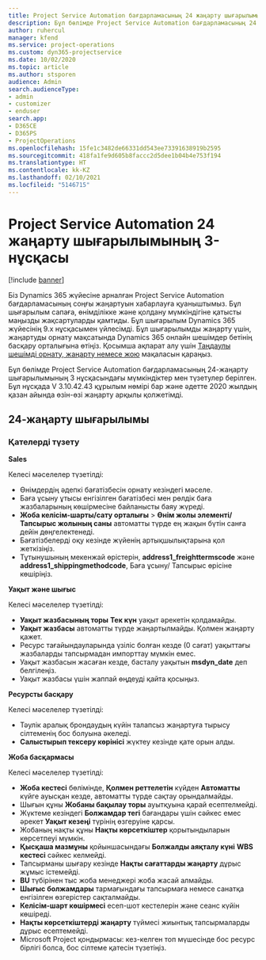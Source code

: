 ```yaml
---
title: Project Service Automation бағдарламасының 24 жаңарту шығарылымы 3-нұсқасындағы жаңалықтар немесе өзгерістер
description: Бұл бөлімде Project Service Automation бағдарламасының 24 жаңарту шығарылымының 3 нұсқасындағы қолжетімді мүмкіндіктер мен түзетулер берілген.
author: ruhercul
manager: kfend
ms.service: project-operations
ms.custom: dyn365-projectservice
ms.date: 10/02/2020
ms.topic: article
ms.author: stsporen
audience: Admin
search.audienceType:
- admin
- customizer
- enduser
search.app:
- D365CE
- D365PS
- ProjectOperations
ms.openlocfilehash: 15fe1c3482de66331dd543ee73391638919b2595
ms.sourcegitcommit: 418fa1fe9d605b8faccc2d5dee1b04b4e753f194
ms.translationtype: HT
ms.contentlocale: kk-KZ
ms.lasthandoff: 02/10/2021
ms.locfileid: "5146715"
---
```

# <a name="project-service-automation-update-release-24-v3"></a>Project Service Automation 24 жаңарту шығарылымының 3-нұсқасы

[!include [banner](../includes/psa-now-project-operations.md)]

Біз Dynamics 365 жүйесіне арналған Project Service Automation бағдарламасының соңғы жаңартуын хабарлауға қуаныштымыз. Бұл шығарылым сапаға, өнімділікке және қолдану мүмкіндігіне қатысты маңызды жақсартуларды қамтиды. Бұл шығарылым Dynamics 365 жүйесінің 9.x нұсқасымен үйлесімді. Бұл шығарылымды жаңарту үшін, жаңартуды орнату мақсатында Dynamics 365 онлайн шешімдер бетінің басқару орталығына өтіңіз. Қосымша ақпарат алу үшін [Таңдаулы шешімді орнату, жаңарту немесе жою](https://docs.microsoft.com/power-platform/admin/install-remove-preferred-solution) мақаласын қараңыз.

Бұл бөлімде Project Service Automation бағдарламасының 24-жаңарту шығарылымының 3 нұсқасындағы мүмкіндіктер мен түзетулер берілген. Бұл нұсқада V 3.10.42.43 құрылым нөмірі бар және әдетте 2020 жылдың қазан айында өзін-өзі жаңарту арқылы қолжетімді.

## <a name="update-release-24"></a>24-жаңарту шығарылымы

### <a name="bug-fixes"></a>Қателерді түзету

**Sales**

Келесі мәселелер түзетілді:

- Өнімдердің әдепкі бағатізбесін орнату кезіндегі мәселе.
- Баға ұсыну ұтысы енгізілген бағатізбесі мен рөлдік баға жазбаларының көшірмесіне байланысты баяу жүреді.
- **Жоба келісім-шарты/сату орталығы** > **Өнім жолы элементі/Тапсырыс жолының саны** автоматты түрде ең жақын бүтін санға дейін дөңгелектенеді.
- Бағатізбелерді оқу кезінде жүйенің артықшылықтарына қол жеткізіңіз.
- Тұтынушының мекенжай өрістерін, **address1_freighttermscode** және **address1_shippingmethodcode**, Баға ұсыну/ Тапсырыс өрісіне көшіріңіз. 


**Уақыт және шығыс**

Келесі мәселелер түзетілді:

- **Уақыт жазбасының торы** **Тек күн** уақыт әрекетін қолдамайды.
- **Уақыт жазбасы** автоматты түрде жаңартылмайды. Қолмен жаңарту қажет.
- Ресурс тағайындауларында үзіліс болған кезде (0 сағат) уақыттағы жазбаларды тапсырмадан импорттау мүмкін емес.
- Уақыт жазбасын жасаған кезде, басталу уақытын **msdyn_date** деп белгілеңіз.
- Уақыт жазбасы үшін жаппай өңдеуді қайта қосыңыз.

**Ресурсты басқару**

Келесі мәселелер түзетілді:

- Тәулік аралық брондаудың күйін талапсыз жаңартуға тырысу сілтеменің бос болуына әкеледі.
- **Салыстырып тексеру көрінісі** жүктеу кезінде қате орын алды.


**Жоба басқармасы**

Келесі мәселелер түзетілді:

- **Жоба кестесі** бөлімінде, **Қолмен реттелетін** күйден **Автоматты** күйге ауысқан кезде, автоматты түрде сақтау орындалмайды.
- Шығын құны **Жобаны бақылау торы** ауытқуына қарай есептелмейді.
- Жүктеме кезіндегі **Болжамдар тегі** бағандары үшін сәйкес емес әрекет **Уақыт кезеңі** түрінің өзгеруіне қарсы.
- Жобаның нақты құны **Нақты көрсеткіштер** қорытындыларын көрсетпеуі мүмкін.
- **Қысқаша мазмұны** қойыншасындағы **Болжалды аяқталу күні** **WBS кестесі** сәйкес келмейді.
- Тапсырманы шығару кезінде **Нақты сағаттарды жаңарту** дұрыс жұмыс істемейді.
- **BU** түбірінен тыс жоба менеджері жоба жасай алмайды.
- **Шығыс болжамдары** тармағындағы тапсырмаға немесе санатқа енгізілген өзгерістер сақталмайды.
- **Келісім-шарт көшірмесі** есеп-шот кестелерін және сеанс күйін көшіреді.
- **Нақты көрсеткіштерді жаңарту** түймесі жиынтық тапсырмаларды дұрыс есептемейді.
- Microsoft Project қондырмасы: кез-келген топ мүшесінде бос ресурс бірлігі болса, бос сілтеме қатесін түзетіңіз.

